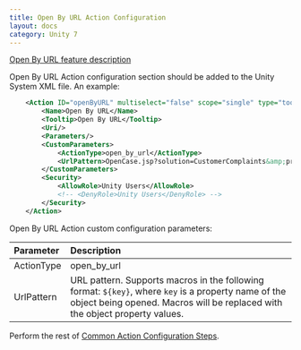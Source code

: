 ```yaml
---
title: Open By URL Action Configuration
layout: docs
category: Unity 7
---
```

[Open By URL feature description](../../features/case-management/open-case-by-url.md)

Open By URL Action configuration section should be added to the Unity System XML file. An example:

```xml
    <Action ID="openByURL" multiselect="false" scope="single" type="toolbar">
        <Name>Open By URL</Name>
        <Tooltip>Open By URL</Tooltip>
        <Uri/>
        <Parameters/>
        <CustomParameters>
            <ActionType>open_by_url</ActionType>
            <UrlPattern>OpenCase.jsp?solution=CustomerComplaints&amp;providerId=ucm_over_icm_provider&amp;caseId=${caseId}&amp;caseObjectId=${caseObjectId}</UrlPattern>
        </CustomParameters>
        <Security>
            <AllowRole>Unity Users</AllowRole>
            <!-- <DenyRole>Unity Users</DenyRole> -->
        </Security>
    </Action>
```

Open By URL Action custom configuration parameters:

| Parameter | Description |
|:----|:-------------------|
|ActionType | open_by_url |
|UrlPattern | URL pattern. Supports macros in the following format: `${key}`, where `key` is a property name of the object being opened. Macros will be replaced with the object property values. |

Perform the rest of [Common Action Configuration Steps](../actions.md#common-actions-configuration-steps). 